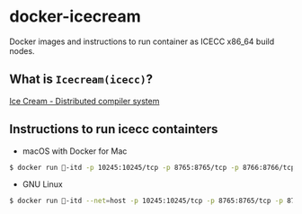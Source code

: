 # docker-icecream
Docker images and instructions to run container as ICECC x86_64 build nodes.

## What is `Icecream(icecc)`?
[Ice Cream - Distributed compiler system](https://github.com/icecc/icecream)

## Instructions to run icecc containters
- macOS with Docker for Mac
```bash
$ docker run -itd -p 10245:10245/tcp -p 8765:8765/tcp -p 8766:8766/tcp -p 8765:8765/udp <docker_repo_name/img_id>
```

- GNU Linux
```bash
$ docker run -itd --net=host -p 10245:10245/tcp -p 8765:8765/tcp -p 8766:8766/tcp -p 8765:8765/udp <docker_repo_name/img_id>
```
